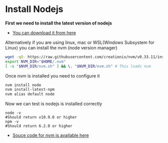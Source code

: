 # Install Nodejs

<p><b>First we need to install the latest version of nodejs</p></b>

* [You can download it from here](https://nodejs.org/en/)

<p>Alternatively if you are using linux, mac or WSL(Windows Subsystem for Linux) you can install the nvm (node version manager)</p>

``` bash
wget -qO- https://raw.githubusercontent.com/creationix/nvm/v0.33.11/install.sh | bash
export NVM_DIR="$HOME/.nvm"
[ -s "$NVM_DIR/nvm.sh" ] && \. "$NVM_DIR/nvm.sh" # This loads nvm
```

<p>Once nvm is installed you need to configure it</p>

``` bash
nvm install node
nvm install-latest-npm
nvm alias default node
```

<p>Now we can test is nodejs is installed correctly</p>

```
node -v
#Should return v10.9.0 or higher
npm -v
#Should return 6.2.0 or higher
```

* [Souce code for nvm is available here](https://github.com/creationix/nvm)